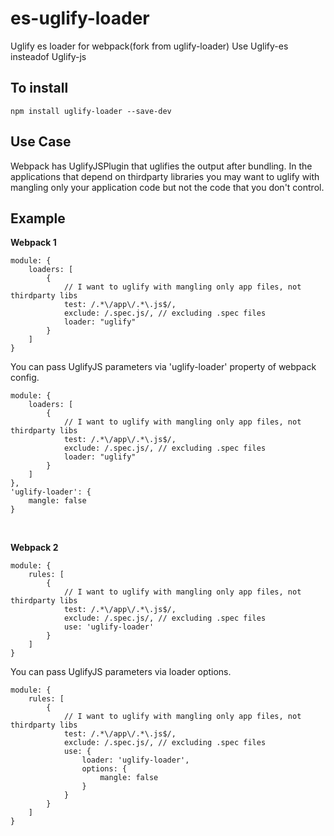 # es-uglify-loader
Uglify es loader for webpack(fork from uglify-loader)
Use Uglify-es insteadof Uglify-js

To install
---

```
npm install uglify-loader --save-dev
```

Use Case
---
Webpack has UglifyJSPlugin that uglifies the output after bundling.
In the applications that depend on thirdparty libraries you may want to uglify with mangling only your application code but not the code that you don't control.

Example
---
**Webpack 1**
```
module: {
    loaders: [
        {
            // I want to uglify with mangling only app files, not thirdparty libs
            test: /.*\/app\/.*\.js$/,
            exclude: /.spec.js/, // excluding .spec files
            loader: "uglify"
        }
    ]
}
```

You can pass UglifyJS parameters via 'uglify-loader' property of webpack config.

```
module: {
    loaders: [
        {
            // I want to uglify with mangling only app files, not thirdparty libs
            test: /.*\/app\/.*\.js$/,
            exclude: /.spec.js/, // excluding .spec files
            loader: "uglify"
        }
    ]
},
'uglify-loader': {
    mangle: false
}
```

<br />

**Webpack 2**
```
module: {
    rules: [
        {
            // I want to uglify with mangling only app files, not thirdparty libs
            test: /.*\/app\/.*\.js$/,
            exclude: /.spec.js/, // excluding .spec files
            use: 'uglify-loader'
        }
    ]
}
```

You can pass UglifyJS parameters via loader options.

```
module: {
    rules: [
        {
            // I want to uglify with mangling only app files, not thirdparty libs
            test: /.*\/app\/.*\.js$/,
            exclude: /.spec.js/, // excluding .spec files
            use: {
                loader: 'uglify-loader',
                options: {
                    mangle: false
                }
            }
        }
    ]
}
```

